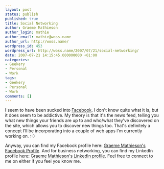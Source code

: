 ```yaml
---
layout: post
status: publish
published: true
title: Social Networking
author: Graeme Mathieson
author_login: mathie
author_email: mathie@woss.name
author_url: http://woss.name/
wordpress_id: 453
wordpress_url: http://woss.name/2007/07/21/social-networking/
date: 2007-07-21 14:15:45.000000000 +01:00
categories:
- Geekery
- Personal
- Work
tags:
- Geekery
- Personal
- Work
comments: []
---
```

I seem to have been sucked into [Facebook](http:&#47;&#47;www.facebook.com&#47;).  I don't know quite what it is, but it does seem to be addictive.  My theory is that it's the news feed, telling you what new things your friends are up to and who&#47;what they've discovered on the site, which allows you to discover new things too.  That's definitely a concept I'll be incorporating into a couple of web apps I'm currently working on. :-)

Anyway, you can find my Facebook profile here: [Graeme Mathieson's Facebook Profile](http:&#47;&#47;www.facebook.com&#47;profile.php?id=500870819).  And for business networking, you can find my LinkedIn profile here: [Graeme Mathieson's LinkedIn profile](http:&#47;&#47;www.linkedin.com&#47;in&#47;mathie).  Feel free to connect to me on either if you feel you know me.
